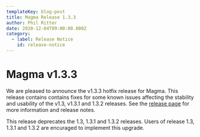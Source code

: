 ```yaml
---
templateKey: blog-post
title: Magma Release 1.3.3
author: Phil Ritter
date: 2020-12-04T09:00:00.000Z
category:
  - label: Release Notice
    id: release-notice
---
```

# Magma v1.3.3

We are pleased to announce the v1.3.3 hotfix release for Magma.  This release contains contains fixes for some known issues affecting the stability and usability of the v1.3, v1.3.1 and 1.3.2 releases. See the [release page](https://github.com/magma/magma/releases/tag/v1.3.3) for more information and release notes.

This release deprecates the 1.3, 1.3.1 and 1.3.2 releases.  Users of release 1.3, 1.3.1 and 1.3.2 are encuraged to implement this upgrade.
